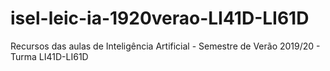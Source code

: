 # isel-leic-ia-1920verao-LI41D-LI61D
Recursos das aulas de Inteligência Artificial - Semestre de Verão 2019/20 - Turma LI41D-LI61D
